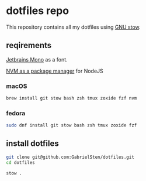 # dotfiles repo

This repository contains all my dotfiles using [GNU stow](https://www.gnu.org/software/stow/).

## reqirements

[Jetbrains Mono](https://www.jetbrains.com/lp/mono/) as a font.

[NVM as a package manager](https://nodejs.org/en/download/package-manager) for NodeJS

### macOS

```bash
brew install git stow bash zsh tmux zoxide fzf nvm
```

### fedora

```bash
sudo dnf install git stow bash zsh tmux zoxide fzf
```

## install dotfiles

```bash
git clone git@github.com:GabrielSten/dotfiles.git
cd dotfiles
```

```bash
stow .
```
